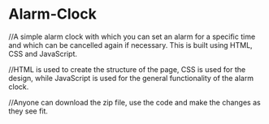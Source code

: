 # Alarm-Clock
//A simple alarm clock with which you can set an alarm for a specific time and which can be cancelled again if necessary. This is built using HTML, CSS and JavaScript.

//HTML is used to create the structure of the page, CSS is used for the design, while JavaScript is used for the general functionality of the alarm clock.

//Anyone can download the zip file, use the code and make the changes as they see fit.

